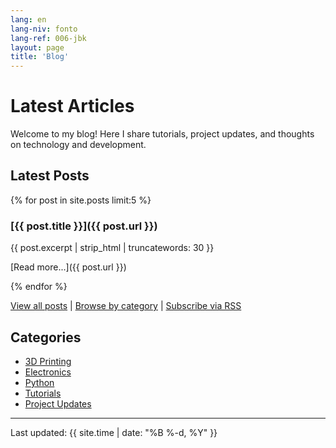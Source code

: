 ```yaml
---
lang: en
lang-niv: fonto
lang-ref: 006-jbk
layout: page
title: 'Blog'
---
```



# Latest Articles

Welcome to my blog! Here I share tutorials, project updates, and thoughts on technology and development.

## Latest Posts

{% for post in site.posts limit:5 %}
### [{{ post.title }}]({{ post.url }})

{{ post.excerpt | strip_html | truncatewords: 30 }}

[Read more...]({{ post.url }})

{% endfor %}

[View all posts](/archive) | [Browse by category](/categories) | [Subscribe via RSS](/feed.xml)

## Categories

- [3D Printing](/category/3d-printing/)
- [Electronics](/category/electronics/)
- [Python](/category/python/)
- [Tutorials](/category/tutorials/)
- [Project Updates](/category/updates/)

---

Last updated: {{ site.time | date: "%B %-d, %Y" }}

